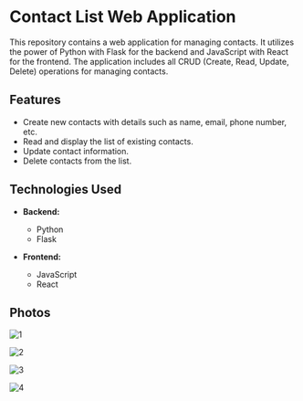 # Contact List Web Application

This repository contains a web application for managing contacts. It utilizes the power of Python with Flask for the backend and JavaScript with React for the frontend. The application includes all CRUD (Create, Read, Update, Delete) operations for managing contacts.

## Features

- Create new contacts with details such as name, email, phone number, etc.
- Read and display the list of existing contacts.
- Update contact information.
- Delete contacts from the list.

## Technologies Used

- **Backend:**
  - Python
  - Flask

- **Frontend:**
  - JavaScript
  - React
 
## Photos
![1](https://github.com/SardarBoy/ContactList/assets/45142106/f78a7953-4011-4dc2-b6ca-f1ab2856792b)

![2](https://github.com/SardarBoy/ContactList/assets/45142106/ca75360d-0907-420f-88a3-ba1f2b39f435)

![3](https://github.com/SardarBoy/ContactList/assets/45142106/b5cee0e7-e7bb-4a79-94e2-76cca8cae153)

![4](https://github.com/SardarBoy/ContactList/assets/45142106/3ef231f7-0f72-4094-b833-258e31854add)
